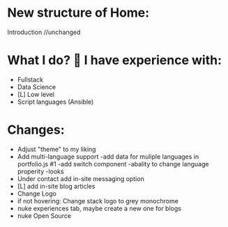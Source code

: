 # New structure of Home:
Introduction  //unchanged

# What I do?   I have experience with:
- Fullstack
- Data Science
- [L] Low level
- Script languages (Ansible)

# Changes:
- Adjust "theme" to my liking
- Add multi-language support
    -add data for muliple languages in portfolio.js #1
    -add switch component
        -abality to change language properity
        -looks
- Under contact add in-site messaging option
- [L] add in-site blog articles
- Change Logo
- if not hovering: Change stack logo to grey monochrome
- nuke experiences tab, maybe create a new one for blogs
- nuke Open Source

